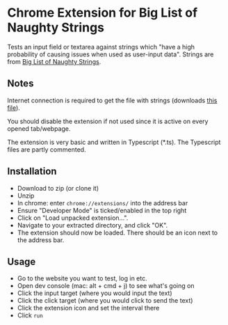 # Chrome Extension for Big List of Naughty Strings

Tests an input field or textarea against strings which "have a high probability of causing issues when used as user-input data". Strings are from [Big List of Naughty Strings](https://github.com/minimaxir/big-list-of-naughty-strings).

## Notes

Internet connection is required to get the file with strings (downloads [this file](https://raw.githubusercontent.com/minimaxir/big-list-of-naughty-strings/master/blns.json)).

You should disable the extension if not used since it is active on every opened tab/webpage.

The extension is very basic and written in Typescript (*.ts). The Typescript files are partly commented.

## Installation

- Download to zip (or clone it)
- Unzip
- In chrome: enter `chrome://extensions/` into the address bar
- Ensure "Developer Mode" is ticked/enabled in the top right
- Click on "Load unpacked extension...".
- Navigate to your extracted directory, and click "OK".
- The extension should now be loaded. There should be an icon next to the address bar.

## Usage

- Go to the website you want to test, log in etc.
- Open dev console (mac: alt + cmd + j) to see what's going on
- Click the input target (where you would input the text)
- Click the click target (where you would click to send the text)
- Click the extension icon and set the interval there
- Click `run`

